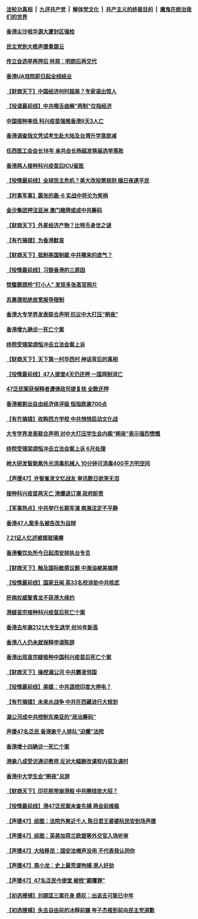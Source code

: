 ####  [法轮功真相](../../../../basic/blob/master/README.md?t=03091401) &nbsp;|&nbsp; [九评共产党](../../../../9ping.md/blob/master/README.md?t=03091401) &nbsp;|&nbsp; [解体党文化](../../../../jtdwh.md/blob/master/README.md?t=03091401)  &nbsp;|&nbsp; [共产主义的终极目的](../../../../gczydzjmd.md/blob/master/README.md?t=03091401) &nbsp;|&nbsp; [魔鬼在统治我们的世界](../../../../mgztzwmdsj.md/blob/master/README.md?t=03091401) 

#### [香港尖沙咀华源大厦封区强检](../pages/nsc415/n12798360.md?t=03091401) 

#### [民主党到大榄声援黄碧云](../pages/nsc415/n12798363.md?t=03091401) 

#### [传立会选举再押后 林郑：明朗后再交代](../pages/nsc415/n12798342.md?t=03091401) 

#### [香港UA戏院即日起全线结业](../pages/nsc415/n12798298.md?t=03091401) 

#### [【财商天下】中国经济何时超美？专家语出惊人](../pages/nsc415/n12797796.md?t=03091401) 

#### [【役请最前线】中共喉舌曲解“两制”仅指经济](../pages/nsc415/n12797851.md?t=03091401) 

#### [中国接种率低 科兴疫苗强推香港9天3人亡](../pages/nsc415/n12798075.md?t=03091401) 

#### [香港调查指文凭试考生赴大陆及台湾升学意欲减](../pages/nsc415/n12795890.md?t=03091401) 

#### [任西医工会会长18年 亲共会长杨超发换届选举落败](../pages/nsc415/n12795877.md?t=03091401) 

#### [香港两人接种科兴疫苗后ICU留医](../pages/nsc415/n12795873.md?t=03091401) 

#### [【役情最前线】全球民主危机？美大改投票规则 缅日夜逮平民](../pages/nsc415/n12795291.md?t=03091401) 

#### [【时事军事】嚣张的轰-6 实战中将沦为笑柄](../pages/nsc415/n12792261.md?t=03091401) 

#### [金沙集团押注亚洲 澳门赌牌或成中共筹码](../pages/nsc415/n12794371.md?t=03091401) 

#### [【财商天下】外星经济产物？比特币身世之谜](../pages/nsc415/n12793937.md?t=03091401) 

#### [【有冇搞错】为香港默哀](../pages/nsc415/n12792754.md?t=03091401) 

#### [【财商天下】抵制美国制裁 中共哪来的底气？](../pages/nsc415/n12792229.md?t=03091401) 

#### [【役情最前线】习毁香港的三原因](../pages/nsc415/n12792420.md?t=03091401) 

#### [惊螫鹅颈桥“打小人” 发现多张高官照片](../pages/nsc415/n12792079.md?t=03091401) 

#### [苏惠德拒绝放宽报导限制](../pages/nsc415/n12790499.md?t=03091401) 

#### [香港大专学界发表联合声明 抗议中大打压“朔夜”](../pages/nsc415/n12790493.md?t=03091401) 

#### [香港增九确诊一死亡个案](../pages/nsc415/n12790479.md?t=03091401) 

#### [终院受理梁颂恒冲击立法会案上诉](../pages/nsc415/n12790461.md?t=03091401) 

#### [【财商天下】天下第一村华西村 神话背后的真相](../pages/nsc415/n12789675.md?t=03091401) 

#### [【役情最前线】47人提堂4天仍还押 一国两制消亡](../pages/nsc415/n12790195.md?t=03091401) 

#### [47泛民案获保释者遭律政司提复核 全数还押](../pages/nsc415/n12790021.md?t=03091401) 

#### [香港被剔出自由经济体评级 恒指跌逾700点](../pages/nsc415/n12789949.md?t=03091401) 

#### [【有冇搞错】收购西方学校 中共悄悄启动文化战](../pages/nsc415/n12787519.md?t=03091401) 

#### [大专学界发表联合声明 对中大打压学生会内阁“朔夜”表示强烈愤慨](../pages/nsc415/n12789247.md?t=03091401) 

#### [终院受理梁颂恒冲击立法会案上诉 6月处理](../pages/nsc415/n12789206.md?t=03091401) 

#### [岭大研发智能紫外光消毒机械人 10分钟可消毒400平方呎空间](../pages/nsc415/n12789172.md?t=03091401) 

#### [【声援47】许智峯发文忆战友 审讯数日欲哭无泪](../pages/nsc415/n12789067.md?t=03091401) 

#### [接种科兴疫苗两天亡 港爆退订潮 政府卸责](../pages/nsc415/n12788056.md?t=03091401) 

#### [【军事热点】中共举行长期军演 南海注定不平静](../pages/nsc415/n12785068.md?t=03091401) 

#### [香港47人案多名被告改为自辩](../pages/nsc415/n12787954.md?t=03091401) 

#### [7.21证人忆述被掷玻璃樽](../pages/nsc415/n12787952.md?t=03091401) 

#### [香港餐饮处所今日起须安排执台专员](../pages/nsc415/n12787941.md?t=03091401) 

#### [【财商天下】触及国际敏感议题 中海油被美摘牌](../pages/nsc415/n12787432.md?t=03091401) 

#### [【役情最前线】国家丑闻 英33名校涉助中共核武](../pages/nsc415/n12787588.md?t=03091401) 

#### [肝病权威黎青龙不获港大续约](../pages/nsc415/n12786531.md?t=03091401) 

#### [港疑首宗接种科兴疫苗后死亡个案](../pages/nsc415/n12786523.md?t=03091401) 

#### [香港去年逾2121大专生退学 创16年新高](../pages/nsc415/n12786489.md?t=03091401) 

#### [香港八人仍未就保释申请陈辞](../pages/nsc415/n12786479.md?t=03091401) 

#### [香港出现首宗疑接种中国科兴疫苗后死亡个案](../pages/nsc415/n12785621.md?t=03091401) 

#### [【财商天下】操控湄公河 中共霸凌邻国](../pages/nsc415/n12785031.md?t=03091401) 

#### [【役情最前线】美媒：中共遥控印度大停电？](../pages/nsc415/n12785266.md?t=03091401) 

#### [【有冇搞错】未来水战争 中共在西藏进行大规划](../pages/nsc415/n12783882.md?t=03091401) 

#### [湄公河成中共控制东南亚的“政治筹码”](../pages/nsc415/n12783829.md?t=03091401) 

#### [声援47名泛民 香港逾千人排队“迫爆”法院](../pages/nsc415/n12783376.md?t=03091401) 

#### [香港增十四确诊一死亡个案](../pages/nsc415/n12783361.md?t=03091401) 

#### [港逾八成受访通识教师 反对大幅删改课程内容及课时](../pages/nsc415/n12783339.md?t=03091401) 

#### [香港中大学生会“朔夜”总辞](../pages/nsc415/n12783313.md?t=03091401) 

#### [【财商天下】印花税带崩港股 中共圈钱放大招？](../pages/nsc415/n12782633.md?t=03091401) 

#### [【役情最前线】港47泛民案未查先捕 两会前维稳](../pages/nsc415/n12782790.md?t=03091401) 

#### [【声援47】组图：法院外聚近千人 陈日君王婆婆阮民安到场声援](../pages/nsc415/n12781387.md?t=03091401) 

#### [【声援47】组图：英美加荷兰欧盟等外交官入场听审](../pages/nsc415/n12781914.md?t=03091401) 

#### [【声援47】大陆移民：国安法噤声没用 不代表我认同你](../pages/nsc415/n12781910.md?t=03091401) 

#### [【声援47】周小龙：史上最荒谬拘捕 港人好劲](../pages/nsc415/n12781901.md?t=03091401) 

#### [【声援47】47名泛民今提堂 被控“颠覆罪”](../pages/nsc415/n12781886.md?t=03091401) 

#### [【初选搜捕】刘颕匡三案在身 感叹：出返去可能已中年](../pages/nsc415/n12781334.md?t=03091401) 

#### [【初选搜捕】失去自由前的冰释前嫌 岑子杰报到前向民主党道歉](../pages/nsc415/n12781332.md?t=03091401) 

